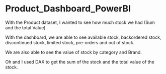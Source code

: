 # Product_Dashboard_PowerBI

With the Product dataset, I wanted to see how much stock we had (Sum and the total Value)

With the dashboard, we are able to see available stock, backordered stock, discontinued stock, limited stock, pre-orders and out of stock. 

We are also able to see the value of stock by category and Brand.



Oh and I used DAX to get the sum of the stock and the total value of the stock.
